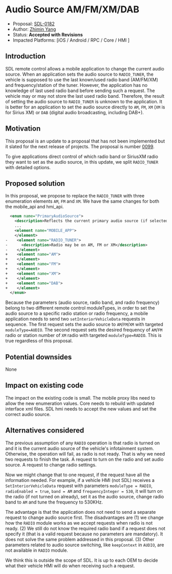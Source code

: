 # Audio Source AM/FM/XM/DAB

* Proposal: [SDL-0182](0182-audio-source-am-fm-xm.md)
* Author: [Zhimin Yang](https://github.com/smartdevicelink/yang1070)
* Status: **Accepted with Revisions**
* Impacted Platforms: [iOS / Android / RPC / Core / HMI ]

## Introduction

SDL remote control allows a mobile application to change the current audio source. When an application sets the audio source to `RADIO_TUNER`, the vehicle is supposed to use the last known/used radio band (AM/FM/XM) and frequency/station of the tuner. However, the application has no knowledge of last used radio band before sending such a request. The vehicle may or may not store the last used radio band. Therefore, the result of setting the audio source to `RADIO_TUNER` is unknown to the application. It is better for an application to set the audio source directly to `AM`, `FM`, `XM` (`XM` is for Sirius XM) or `DAB` (digital audio broadcasting, including DAB+).

## Motivation

This proposal is an update to a proposal that has not been implemented but it slated for the next release of projects. The proposal is number [0099](https://github.com/smartdevicelink/sdl_evolution/blob/master/proposals/0099-new-remote-control-modules-and-parameters.md).

To give applications direct control of which radio band or SiriusXM radio they want to set as the audio source, in this update, we split `RADIO_TUNER` with detailed options.


## Proposed solution

In this proposal, we propose to replace the `RADIO_TUNER` with three enumeration elements `AM`, `FM` and `XM`.
We have the same changes for both the mobile_api and hmi_api.

```xml
  <enum name="PrimaryAudioSource">
    <description>Reflects the current primary audio source (if selected).</description>
    ...
    <element name="MOBILE_APP">
    </element>
-    <element name="RADIO_TUNER">
-      <description>Radio may be on AM, FM or XM</description>
-    </element>
+    <element name="AM">
+    </element>
+    <element name="FM">
+    </element>
+    <element name="XM">
+    </element>
+    <element name="DAB">
+    </element>
  </enum>
```

Because the parameters (audio source, radio band, and radio frequency) belong to two different remote control moduleTypes, in order to set the audio source to a specific radio station or radio frequency, a mobile application needs to send two `setInteriorVehicleData` requests in sequence. The first request sets the audio source to `AM`/`FM`/`XM` with targeted `moduleType=AUDIO`. The second request sets the desired frequency of `AM`/`FM` radio or station number of `XM` radio with targeted `moduleType=RADIO`. This is true regardless of this proposal.


## Potential downsides

None

## Impact on existing code

The impact on the existing code is small. The mobile proxy libs need to allow the new enumeration values. Core needs to rebuild with updated interface xml files. SDL hmi needs to accept the new values and set the correct audio source.


## Alternatives considered
The previous assumption of any `RADIO` operation is that radio is turned on and it is the current audio source of the vehicle's infotainment system. Otherwise, the operation will fail, as radio is not ready. That is why we need two requests to finish the task. A request to turn on the radio and set audio source. A request to change radio settings. 

Now we might change that to one request, if the request have all the information needed.  For example, if a vehicle HMI (not SDL) receives a `SetInteriorVehicleData` request with parameters `moduleType = RADIO`,  `radioEnabled = true`, `band = AM` and `frequencyInteger = 530`, it will turn on the radio (if not turned on already), set it as the audio source, change radio band to `AM` and tune the frequency to 530KHz.

The advantage is that the application does not need to send a separate request to change audio source first. The disadvantages are (1) we change how the `RADIO` module works as we accept requests when radio is not ready. (2) We still do not know the required radio band if a request does not specify it (that is a valid request because no parameters are mandatory). It does not solve the same problem addressed in this proposal. (3) Other parameters related to audio source switching, like `keepContext` in `AUDIO`, are not available in `RADIO` module.

We think this is outside the scope of SDL. It is up to each OEM to decide what their vehicle HMI will do when receiving such a request.

